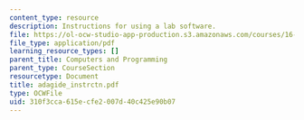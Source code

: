 ```yaml
---
content_type: resource
description: Instructions for using a lab software.
file: https://ol-ocw-studio-app-production.s3.amazonaws.com/courses/16-01-unified-engineering-i-ii-iii-iv-fall-2005-spring-2006/310f3cca615ecfe2007d40c425e90b07_adagide_instrctn.pdf
file_type: application/pdf
learning_resource_types: []
parent_title: Computers and Programming
parent_type: CourseSection
resourcetype: Document
title: adagide_instrctn.pdf
type: OCWFile
uid: 310f3cca-615e-cfe2-007d-40c425e90b07
---
```

